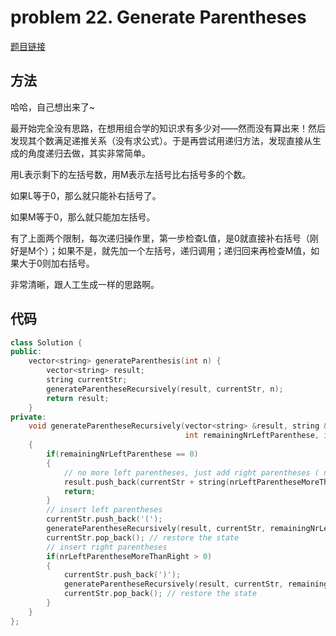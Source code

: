 # problem 22. Generate Parentheses

[题目链接](https://leetcode.com/problems/generate-parentheses/)

## 方法

哈哈，自己想出来了~

最开始完全没有思路，在想用组合学的知识求有多少对——然而没有算出来！然后发现其个数满足递推关系（没有求公式）。于是再尝试用递归方法，发现直接从生成的角度递归去做，其实非常简单。

用L表示剩下的左括号数，用M表示左括号比右括号多的个数。

如果L等于0，那么就只能补右括号了。

如果M等于0，那么就只能加左括号。

有了上面两个限制，每次递归操作里，第一步检查L值，是0就直接补右括号（刚好是M个）；如果不是，就先加一个左括号，递归调用；递归回来再检查M值，如果大于0则加右括号。

非常清晰，跟人工生成一样的思路啊。

## 代码

```C++
class Solution {
public:
    vector<string> generateParenthesis(int n) {
        vector<string> result;
        string currentStr;
        generateParentheseRecursively(result, currentStr, n);
        return result;
    }
private:
    void generateParentheseRecursively(vector<string> &result, string &currentStr,
                                       int remainingNrLeftParenthese, int nrLeftParentheseMoreThanRight=0)
    {
        if(remainingNrLeftParenthese == 0)
        {
            // no more left parentheses, just add right parentheses ( number = nrLeftParentTheseMoreThanRight)
            result.push_back(currentStr + string(nrLeftParentheseMoreThanRight, ')'));
            return;
        }
        // insert left parentheses
        currentStr.push_back('(');
        generateParentheseRecursively(result, currentStr, remainingNrLeftParenthese - 1, nrLeftParentheseMoreThanRight + 1);
        currentStr.pop_back(); // restore the state
        // insert right parentheses
        if(nrLeftParentheseMoreThanRight > 0)
        {
            currentStr.push_back(')');
            generateParentheseRecursively(result, currentStr, remainingNrLeftParenthese, nrLeftParentheseMoreThanRight - 1);
            currentStr.pop_back(); // restore the state
        }
    }
};
```